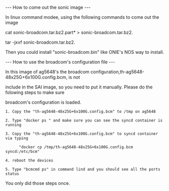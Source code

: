 ---  How to come out the sonic image  ---

  In linux command modee, using the following commands to come out the image

   cat sonic-broadcom.tar.bz2.part* > sonic-broadcom.tar.bz2.

   tar -jxvf sonic-broadcom.tar.bz2.

  Then you could install "sonic-broadcom.bin" like ONIE's NOS way to install.

---  How to use the broadcom's configuration file  ---

  In this image of ag5648's the broadcom configuration,th-ag5648-48x25G+6x100G.config.bcm, is not 
  
  include in the SAI image, so you need to put it manually. Please do the folowing steps to make sure 

  broadcom's configuration is loaded.

    1. Copy the "th-ag5648-48x25G+6x100G.config.bcm" to /tmp on ag5648

    2. Type "docker ps " and make sure you can see the syncd container is running
 
    3. Copy the "th-ag5648-48x25G+6x100G.config.bcm" to syncd container via typing

          "docker cp /tmp/th-ag5648-48x25G+6x100G.config.bcm syncd:/etc/bcm"

    4. reboot the devices

    5. Type "bcmcmd ps" in command lind and you should see all the ports status


  You only  did those steps once.



